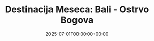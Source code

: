 ---
title: "Destinacija Meseca: Bali - Ostrvo Bogova"
slug: "destinacija-meseca-bali"
date: 2025-07-01T00:00:00+00:00
draft: false
headless: true
image: "/slike/bali/bali-hero.jpg" # OVDE PROVERI PUTANJU TVOJE SLIKE!
image_caption: "Spektakularni hram na Baliju"
featured_article_link: "/destinacije/bali-ostrvo-bogova/" # OVO JE KLJUČNO: LINK KA PUNOM ČLANKU O BALIJU
featured_excerpt: "Ovog jula, zaronite u magični svet Balija, ostrva gde se drevne tradicije susreću sa modernom relaksacijom. Otkrijte bujne pirinčane terase, mirne hramove, surferske talase i autentičnu gostoprimljivost. Bali je više od destinacije – to je iskustvo koje transformiše!"
---